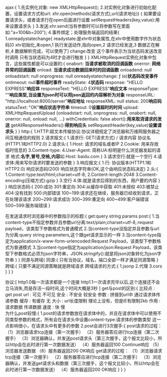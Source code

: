 ajax:{
    1.先实例化对象: new XMLHttpRequest();
    2.对实例化对象进行初始化配置，设置请求方式和url: xhr.open(methods(请求方式),url(请求地址))
    {
        如果要设置请求头，或者请求行在open后面进行设置
        setRequestHeaders(key,value):用来设置请求头
    }
    3.发送:xhr.send(当有参数时可以将参数写在里面如:"a=100&b=200");
    4.事件绑定；处理服务端返回的结果{
        1.onreadystatechange{
            readystate:是xhr中对象属性,在xhr中使用数字作为状态码[0 xhr初始化,未open,1 执行发送动作,指向open,2 请求已经发送,3 数据正在解析,4 数据解析完成，可以使用了]
            change:改变
            这个事件表示为当状态码发送改变时调用
            只有当状态码为4时才会进行触发
        }
    }
    XMLHttpRequest实例化对象中包含，这些属性都是可以设置的:{
        onabort: **当请求被取消的回调函数**
        onerror: **网络异常的回调函数**
        onload: **当请求成功数据回来时的回调函数**
        onloadend: null
        onloadstart: null
        onprogress: null
        onreadystatechange: ƒ (e)**状态码改变事件**
        ontimeout: null**事件超时事件**
        readyState: 4**状态码**
        response: "HELLO EXPRESS"**响应体**
        responseText: "HELLO EXPRESS"**响应文本**
        responseType: ""**响应类型,当设置为json时可以将json返回的内容解析为对象**
        responseURL: "http://localhost:8000/server"**响应地址**
        responseXML: null
        status: 200**响应码**
        statusText: "OK"**响应状态字符串**
        timeout: 0**设置超时的时间**
        upload: XMLHttpRequestUpload {onloadstart: null, onprogress: null, onabort: null, onerror: null, onload: null, …}
        withCredentials: false
        abort():**用来取消请求的发送**
        getAllResponseHeaders():**得到响应头**
        setRequestHeader(key,value)**设置请求头**
    }
}
http:{
    1.HTTP:超文本传输协议:协议详细规定了浏览器和万维网服务器之间互相通信的规则
    2.请求报文:{
        1.请求行: GET(请求方式) / 请求内容 协议名(HTTP1.1和HTTP2.0)
        2.请求头:{
            1.Host: 请求的域名或者IP
            2.Cookie: 用来存放临时信息的
            3.Content-type:
            4.User-Agent: 简称UA:标明是什么浏览器发起的请求
            格式:**名字,冒号,空格,内容**如 Host: baidu.com
        }
        3.请求空行:就是一个空行
        4.请求体:用来写你请求时要发送的参数
    }
    3.响应报文:{
        1.行: 协议版本(HTTP1.1和HTTP2.0) 响应状态码(200) 响应状态字符串(OK,这个由响应状态码决定)
        2.头:{
            1.Content-type:text/html;charset=utf-8;
            2.Content-length:2048
            3.Content-encoding(压缩方式):gzip
        }
        3.空行
        4.体:就是请求后得到的东西，用户要的内容
    }
}
响应状态码:{
    200:成功
    301:重定向
    304:从缓存中获取
    401:未授权
    403:被禁止
    404:没有找到
    500:内部错误
    <!--  -->
    100~199:请求还在继续，服务器已经收到请求，正在处理该请求
    200~299:请求成功
    300~399:重定向
    400~499:客户端错误
    500~599:服务端错误
}

在发送请求时浏览器中的参数指示的标题:{
    get:query string params
    post:{
        <!-- 参数样式为普通样式:a=13&b=12... -->
        1.当content-type不指定参数并且参数url分离:text/plain;charset=utf-8,:request payload，该类型下参数格式为普通模式
        2.当content-type没指定并且参数与url为分离:query string parameters,这个跟get请求显示的一样
        3.当content-type指定为application/x-www-form-urlencoded:Request Payload，该类型下参数格式为普通模式
        3.当content-type指定为application/json:Request Payload，该类型下参数格式必须为json字符串，JSON.stringify():就是将json对象转化为json字符串
    }
}
同源与跨域{
    同源:{
        只有当协议，域名，端口全部一样才满足同源策略
    }
    跨域:{
        只要不满足同源策略就是跨域请求
        跨域请求的方式:{
            1.jsonp
            2.代理
            3.cors
        }
    }
}

协议:[
    http1.0每一次请求都是一个连接
    http1.1一次请求完毕以后,这个连接还不会立马消失,而是存活一段时间,这个时间大概是3秒
]
get与post的区别:{
    比较点 :  get            post
    url    :  可见           不可见
    安全   :  不安全         较安全
    参数   :  拼接到url中    通过请求体传递参数
    缓存   :  有缓存         无
    大小   :  url长度限制    理论上没有，但是IE有限制2kb
    作用   :  请求数据       传递数据
    速度   :  快             慢           
    <!-- 这点可能也就是为什么post请求这么好为什么不只使用post请求 -->
    为什么post较慢:{
        1.post的请求参数放在请求体中的，并且在请求体中可以使用不同类型参数的格式，所有会在请求头中设置content-type:请求体的参数类型
        这一点影响很小，在请求头中有更多的参数
        2.post会进行3次握手:{
            post请求的过程：
            （1）浏览器请求tcp连接（第一次握手）
            （2）服务器答应进行tcp连接（第二次握手）
            （3）浏览器确认，并发送post请求头（第三次握手，这个报文比较小，所以http会在此时进行第一次数据发送）
            （4）服务器返回100 Continue响应
            （5）浏览器发送数据
            （6）服务器返回200 OK响应
            get请求的过程：
            （1）浏览器请求tcp连接（第一次握手）
            （2）服务器答应进行tcp连接（第二次握手）
            （3）浏览器确认，并发送get请求头和数据（第三次握手，这个报文比较小，所以http会在此时进行第一次数据发送）
            （4）服务器返回200 OK响应
        }
    }
}